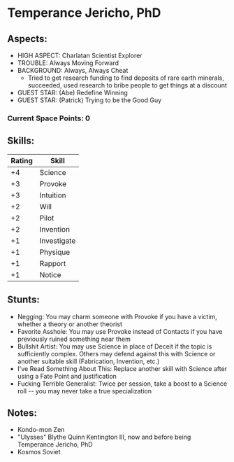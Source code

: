 # Temperance Jericho, PhD

## Aspects:
* HIGH ASPECT: Charlatan Scientist Explorer
* TROUBLE: Always Moving Forward
* BACKGROUND: Always, Always Cheat
    - Tried to get research funding to find deposits of rare earth minerals, succeeded, used research to bribe people to get things at a discount
* GUEST STAR: (Abe) Redefine Winning
* GUEST STAR: (Patrick) Trying to be the Good Guy

### Current Space Points: 0


## Skills:

Rating | Skill
------ | --------
+4 | Science
+3 | Provoke
+3 | Intuition
+2 | Will
+2 | Pilot
+2 | Invention
+1 | Investigate
+1 | Physique
+1 | Rapport
+1 | Notice


## Stunts:
* Negging: You may charm someone with Provoke if you have a victim, whether a theory or another theorist
* Favorite Asshole: You may use Provoke instead of Contacts if you have previously ruined something near them
* Bullshit Artist: You may use Science in place of Deceit if the topic is sufficiently complex.  Others may defend against this with Science or another suitable skill (Fabrication, Invention, etc.)
* I've Read Something About This: Replace another skill with Science after using a Fate Point and justification
* Fucking Terrible Generalist: Twice per session, take a boost to a Science roll -- you may never take a true specialization


## Notes:

* Kondo-mon Zen
* "Ulysses" Blythe Quinn Kentington III, now and before being Temperance Jericho, PhD
* Kosmos Soviet
